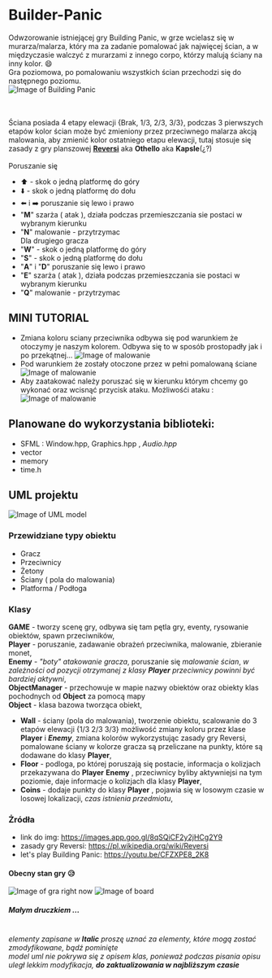 # Builder-Panic

Odwzorowanie istniejącej gry Building Panic, w grze wcielasz się w murarza/malarza, który ma za zadanie pomalować jak najwięcej ścian, a w międzyczasie walczyć z murarzami z innego corpo, którzy malują ściany na inny kolor. :smile: <br/>
Gra poziomowa, po pomalowaniu wszystkich ścian przechodzi się do następnego poziomu. <br/>
![Image of Building Panic](https://github.com/macnack/Builder-Panic/blob/master/images/building-panic_3_big.jpg)

<br/><br/>
Ściana posiada 4 etapy elewacji {Brak, 1/3, 2/3, 3/3}, podczas 3 pierwszych etapów kolor ścian może być zmieniony przez przeciwnego malarza akcją malowania, aby zmienić kolor ostatniego etapu elewacji, tutaj stosuje się zasady z gry planszowej [**Reversi**](https://pl.wikipedia.org/wiki/Reversi) aka **Othello** aka **Kapsle**(¿?) <br/>
<br/> Poruszanie się <br/>
* :arrow_up: - skok o jedną platformę do góry
* :arrow_down: - skok o jedną platformę do dołu
* :arrow_left: i :arrow_right: poruszanie się lewo i prawo
* "**M**" szarża ( atak ), działa podczas przemieszczania sie postaci w wybranym kierunku
* "**N**" malowanie - przytrzymac
<br/> Dla drugiego gracza <br/>
* "**W**" - skok o jedną platformę do góry
* "**S**" - skok o jedną platformę do dołu
* "**A**" i "**D**" poruszanie się lewo i prawo
* "**E**" szarża ( atak ), działa podczas przemieszczania sie postaci w wybranym kierunku
* "**Q**" malowanie - przytrzymac

## MINI TUTORIAL

* Zmiana koloru sciany przeciwnika odbywa się pod warunkiem że otoczymy je naszym kolorem. Odbywa się to w sposób prostopadły jak i po przekątnej...
![Image of malowanie](https://github.com/macnack/Builder-Panic/blob/master/images/malowanko.gif)
* Pod warunkiem że zostały otoczone przez w pełni pomalowaną ściane 
![Image of malowanie](https://github.com/macnack/Builder-Panic/blob/master/images/malowanie.gif)
* Aby zaatakować należy poruszać się w kierunku którym chcemy go wykonać oraz wcisnąć przycisk ataku. Możliwośći ataku :
![Image of malowanie](https://github.com/macnack/Builder-Panic/blob/master/images/attack.gif)
## Planowane do wykorzystania biblioteki:

* SFML : Window.hpp, Graphics.hpp , *Audio.hpp*
* vector
* memory
* time.h

## UML projektu
![Image of UML model](https://github.com/macnack/Builder-Panic/blob/master/images/uml_model.png)

### Przewidziane typy obiektu
* Gracz
* Przeciwnicy
* Żetony
* Ściany ( pola do malowania)
* Platforma / Podłoga

### Klasy
**GAME** - tworzy scenę gry, odbywa się tam pętla gry, eventy, rysowanie obiektów, spawn przeciwników, <br/>
**Player** - poruszanie, zadawanie obrażeń przeciwnika, malowanie, zbieranie monet, <br/>
**Enemy** - *"boty" atakowanie gracza*, poruszanie się *malowanie ścian*, *w zależności od pozycji otrzymanej z klasy **Player** przeciwnicy powinni być bardziej aktywni*, <br/>
**ObjectManager** - przechowuje w mapie nazwy obiektów oraz obiekty klas pochodnych od **Object** za pomocą mapy <br/>
**Object** - klasa bazowa tworząca obiekt,
* **Wall** - ściany (pola do malowania), tworzenie obiektu, scalowanie do 3 etapów elewacji {1/3 2/3 3/3} możliwość zmiany koloru przez klase **Player** i ***Enemy***, zmiana kolorów wykorzystując zasady gry Reversi, pomalowane ściany w kolorze gracza są przeliczane na punkty, które są dodawane do klasy **Player**,
* **Floor** - podloga, po której poruszają się postacie, informacja o kolizjach przekazywana do **Player** **Enemy** , przeciwnicy byliby aktywniejsi na tym poziomie, daje informacje o kolizjach dla klasy **Player**,
* **Coins** - dodaje punkty do klasy **Player** , pojawia się w losowym czasie w losowej lokalizacji, *czas istnienia przedmiotu*,
### Żródła
- link do img: https://images.app.goo.gl/8qSQiCF2y2jHCg2Y9
- zasady gry Reversi: https://pl.wikipedia.org/wiki/Reversi
- let's play Building Panic: https://youtu.be/CFZXPE8_2K8

#### Obecny stan gry :disappointed_relieved:
![Image of gra right now](https://github.com/macnack/Builder-Panic/blob/master/images/scena.png)
![Image of board](https://github.com/macnack/Builder-Panic/blob/master/images/reversi_board.png)
##### Małym druczkiem ...
<br/>*elementy zapisane w **Italic** proszę uznać za elementy, które mogą zostać zmodyfikowane, bądź pominięte*
<br/>*model uml nie pokrywa się z opisem klas, ponieważ podczas pisania opisu uległ lekkim modyfikacja, **do zaktualizowania w najbliższym czasie***
